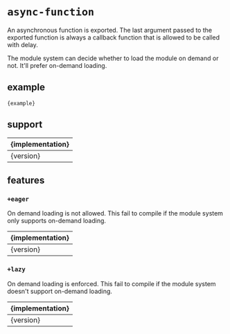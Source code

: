 # `async-function`

An asynchronous function is exported. The last argument passed to the exported function is always a callback function that is allowed to be called with delay.

The module system can decide whether to load the module on demand or not. It'll prefer on-demand loading.

## example

```
{example}
```

## support

| {implementation} |
|------------------|
| {version}        |

## features

### `+eager`

On demand loading is not allowed. This fail to compile if the module system only supports on-demand loading.

| {implementation} |
|------------------|
| {version}        |

### `+lazy`

On demand loading is enforced. This fail to compile if the module system doesn't support on-demand loading.

| {implementation} |
|------------------|
| {version}        |
